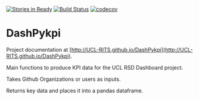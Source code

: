 [![Stories in Ready](https://badge.waffle.io/UCL-RITS/DashPykpi.svg?label=ready&title=Ready)](http://waffle.io/UCL-RITS/DashPykpi)
[![Build Status](https://travis-ci.org/UCL-RITS/DashPykpi.svg?branch=master)](https://travis-ci.org/UCL-RITS/DashPykpi)
[![codecov](https://codecov.io/gh/UCL-RITS/DashPykpi/branch/master/graph/badge.svg)](https://codecov.io/gh/UCL-RITS/DashPykpi)


# DashPykpi

Project documentation at [http://UCL-RITS.github.io/DashPykpi](http://UCL-RITS.github.io/DashPykpi).

Main functions to produce KPI data for the UCL RSD Dashboard project.

Takes Github Organizations or users as inputs.

Returns key data and places it into a pandas dataframe.
